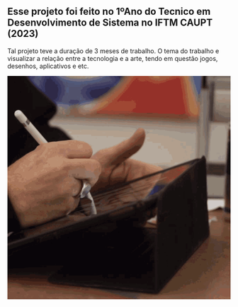 ## Esse projeto foi feito no 1ºAno do Tecnico em Desenvolvimento de Sistema no IFTM CAUPT (2023)
Tal projeto teve a duração de 3 meses de trabalho. O tema do trabalho e visualizar a relação entre a tecnologia e a arte, tendo em questão jogos, desenhos, aplicativos e etc.

<img src="Web_Design/images/creating-digital-art-glossblack.gif">
